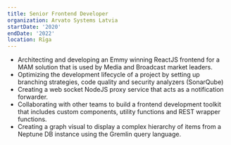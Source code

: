 ```yaml
---
title: Senior Frontend Developer
organization: Arvato Systems Latvia
startDate: '2020'
endDate: '2022'
location: Rīga
---
```


- Architecting and developing an Emmy winning ReactJS frontend for a MAM solution that is used by Media and Broadcast market leaders.
- Optimizing the development lifecycle of a project by setting up branching strategies, code quality and security analyzers (SonarQube)
- Creating a web socket NodeJS proxy service that acts as a notification forwarder.
- Collaborating with other teams to build a frontend development toolkit that includes custom components, utility functions and REST wrapper functions.
- Creating a graph visual to display a complex hierarchy of items from a Neptune DB instance using the Gremlin query language.
